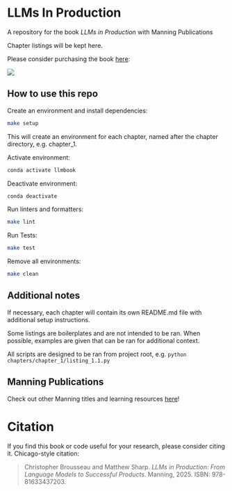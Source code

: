 # LLMs In Production

A repository for the book _LLMs in Production_ with Manning Publications

Chapter listings will be kept here.

Please consider purchasing the book [here](http://mng.bz/OPGP):

<img src="https://api.qrserver.com/v1/create-qr-code/?size=200x200&bgcolor=FFFFFF&data=https%3A%2F%2Fwww.manning.com%2Fbooks%2Fllms-in-production%3Futm_source%3Dmsharp9%26utm_medium%3Daffiliate%26utm_campaign%3Dbook_brousseau_llms_9_27_23%26a_aid%3Dmsharp9%26a_bid%3Dba4fb1b2" />


## How to use this repo

Create an environment and install dependencies:
```bash
make setup
```
This will create an environment for each chapter, named after the chapter directory, e.g. chapter_1.

Activate environment:
```bash
conda activate llmbook
```

Deactivate environment:
```bash
conda deactivate
```

Run linters and formatters:
```bash
make lint
```

Run Tests:
```bash
make test
```

Remove all environments:
```bash
make clean
```


## Additional notes

If necessary, each chapter will contain its own README.md file with additional setup instructions.

Some listings are boilerplates and are not intended to be ran. When possible, examples are given that can be ran for additional context.

All scripts are designed to be ran from project root, e.g. `python chapters/chapter_1/listing_1.1.py`



## Manning Publications

Check out other Manning titles and learning resources [here](https://tinyurl.com/5x2h9k4y)!

# Citation
If you find this book or code useful for your research, please consider citing it.
Chicago-style citation:
> Christopher Brousseau and Matthew Sharp. _LLMs in Production: From Language Models to Successful Products_. Manning, 2025. ISBN: 978-81633437203.
